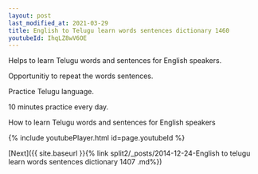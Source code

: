 ```yaml
---
layout: post
last_modified_at: 2021-03-29
title: English to Telugu learn words sentences dictionary 1460 
youtubeId: IhqLZ8wV6OE
---
```

 
 
Helps to learn Telugu words and sentences for English speakers.

Opportunitiy to repeat the words sentences. 

Practice Telugu language. 
 
10 minutes practice every day. 
 
How to learn Telugu words and sentences for English speakers 
 
{% include youtubePlayer.html id=page.youtubeId %}
 
 
[Next]({{ site.baseurl }}{% link  split2/_posts/2014-12-24-English to telugu learn words sentences dictionary 1407 .md%})
 
